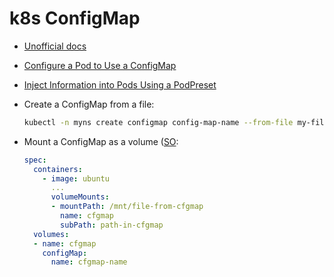# k8s ConfigMap

* [Unofficial docs](https://unofficial-kubernetes.readthedocs.io/en/latest/tasks/configure-pod-container/configmap/)
* [Configure a Pod to Use a ConfigMap](https://kubernetes.io/docs/tasks/configure-pod-container/configure-pod-configmap/)

* [Inject Information into Pods Using a PodPreset](https://kubernetes.io/docs/tasks/inject-data-application/podpreset/)

* Create a ConfigMap from a file:

    ```bash
    kubectl -n myns create configmap config-map-name --from-file my-file
    ```
    
* Mount a ConfigMap as a volume ([SO](https://stackoverflow.com/a/39479928/125246):

    ```yaml
    spec:
      containers:
        - image: ubuntu
          ...
          volumeMounts:
          - mountPath: /mnt/file-from-cfgmap
            name: cfgmap
            subPath: path-in-cfgmap
      volumes:
      - name: cfgmap
        configMap:
          name: cfgmap-name      
    ```